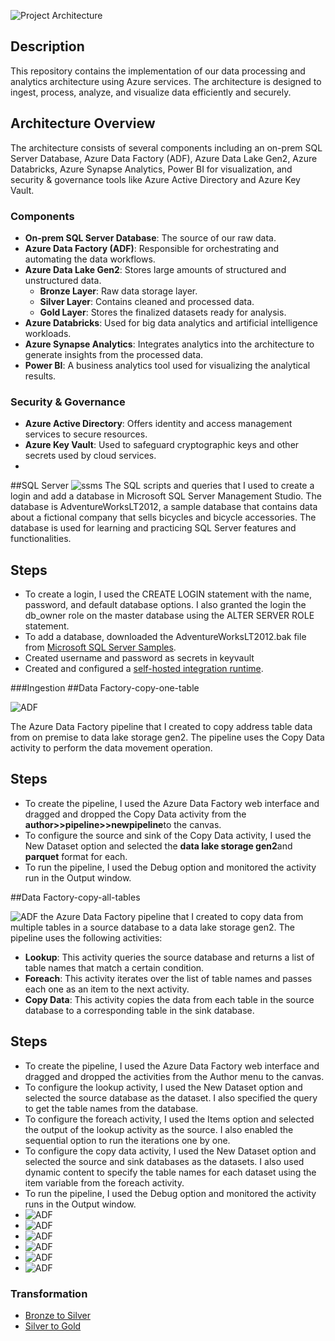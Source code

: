 

![Project Architecture](https://github.com/munna710/Azure-Data-Engineering-SSMS-Integration/blob/main/images/project-architecture.png)
## Description
This repository contains the implementation of our data processing and analytics architecture using Azure services. The architecture is designed to ingest, process, analyze, and visualize data efficiently and securely.

## Architecture Overview
The architecture consists of several components including an on-prem SQL Server Database, Azure Data Factory (ADF), Azure Data Lake Gen2, Azure Databricks, Azure Synapse Analytics, Power BI for visualization, and security & governance tools like Azure Active Directory and Azure Key Vault.

### Components
- **On-prem SQL Server Database**: The source of our raw data.
- **Azure Data Factory (ADF)**: Responsible for orchestrating and automating the data workflows.
- **Azure Data Lake Gen2**: Stores large amounts of structured and unstructured data.
    - **Bronze Layer**: Raw data storage layer.
    - **Silver Layer**: Contains cleaned and processed data.
    - **Gold Layer**: Stores the finalized datasets ready for analysis.
- **Azure Databricks**: Used for big data analytics and artificial intelligence workloads.
- **Azure Synapse Analytics**: Integrates analytics into the architecture to generate insights from the processed data.
- **Power BI**: A business analytics tool used for visualizing the analytical results.

### Security & Governance
- **Azure Active Directory**: Offers identity and access management services to secure resources.
- **Azure Key Vault**: Used to safeguard cryptographic keys and other secrets used by cloud services.
- 
##SQL Server
![ssms](https://github.com/munna710/Azure-Data-Engineering-SSMS-Integration/blob/main/images/ssms.png)
The SQL scripts and queries that I used to create a login and add a database in Microsoft SQL Server Management Studio. The database is AdventureWorksLT2012, a sample database that contains data about a fictional company that sells bicycles and bicycle accessories. The database is used for learning and practicing SQL Server features and functionalities.

## Steps
- To create a login, I used the CREATE LOGIN statement with the name, password, and default database options. I also granted the login the db_owner role on the master database using the ALTER SERVER ROLE statement.
- To add a database, downloaded the AdventureWorksLT2012.bak file from [Microsoft SQL Server Samples](https://learn.microsoft.com/en-us/sql/samples/adventureworks-install-configure?view=sql-server-ver16&tabs=ssms).
- Created username and password as secrets in keyvault
- Created and configured a [self-hosted integration runtime](https://learn.microsoft.com/en-us/azure/data-factory/create-self-hosted-integration-runtime?tabs=data-factory).

###Ingestion
##Data Factory-copy-one-table

![ADF](https://github.com/munna710/Azure-Data-Engineering-SSMS-Integration/blob/main/images/ADF.png)

The Azure Data Factory pipeline that I created to copy address table data from on premise to data lake storage gen2. The pipeline uses the Copy Data activity to perform the data movement operation.
## Steps
- To create the pipeline, I used the Azure Data Factory web interface and dragged and dropped the Copy Data activity from the **author>>pipeline>>newpipeline**to the canvas.
- To configure the source and sink of the Copy Data activity, I used the New Dataset option and selected the **data lake storage gen2**and **parquet** format for each.
- To run the pipeline, I used the Debug option and monitored the activity run in the Output window.

##Data Factory-copy-all-tables

![ADF](https://github.com/munna710/Azure-Data-Engineering-SSMS-Integration/blob/main/images/copy-all-tables.png)
the Azure Data Factory pipeline that I created to copy data from multiple tables in a source database to a data lake storage gen2. The pipeline uses the following activities:

- **Lookup**: This activity queries the source database and returns a list of table names that match a certain condition.
- **Foreach**: This activity iterates over the list of table names and passes each one as an item to the next activity.
- **Copy Data**: This activity copies the data from each table in the source database to a corresponding table in the sink database.

## Steps
- To create the pipeline, I used the Azure Data Factory web interface and dragged and dropped the activities from the Author menu to the canvas.
- To configure the lookup activity, I used the New Dataset option and selected the source database as the dataset. I also specified the query to get the table names from the database.
- To configure the foreach activity, I used the Items option and selected the output of the lookup activity as the source. I also enabled the sequential option to run the iterations one by one.
- To configure the copy data activity, I used the New Dataset option and selected the source and sink databases as the datasets. I also used dynamic content to specify the table names for each dataset using the item variable from the foreach activity.
- To run the pipeline, I used the Debug option and monitored the activity runs in the Output window.
- ![ADF](https://github.com/munna710/Azure-Data-Engineering-SSMS-Integration/blob/main/images/query1.png)
- ![ADF](https://github.com/munna710/Azure-Data-Engineering-SSMS-Integration/blob/main/images/query3.png)
- ![ADF](https://github.com/munna710/Azure-Data-Engineering-SSMS-Integration/blob/main/images/query4.png)
- ![ADF](https://github.com/munna710/Azure-Data-Engineering-SSMS-Integration/blob/main/images/query5.png)
- ![ADF](https://github.com/munna710/Azure-Data-Engineering-SSMS-Integration/blob/main/images/query6.png)
- ![ADF](https://github.com/munna710/Azure-Data-Engineering-SSMS-Integration/blob/main/images/query7.png)

### Transformation
- [Bronze to Silver](https://github.com/munna710/Azure-Data-Engineering-SSMS-Integration/blob/main/bronze%20to%20silver.ipynb)
- [Silver to Gold](https://github.com/munna710/Azure-Data-Engineering-SSMS-Integration/blob/main/silver%20to%20gold.ipynb)

  
  

